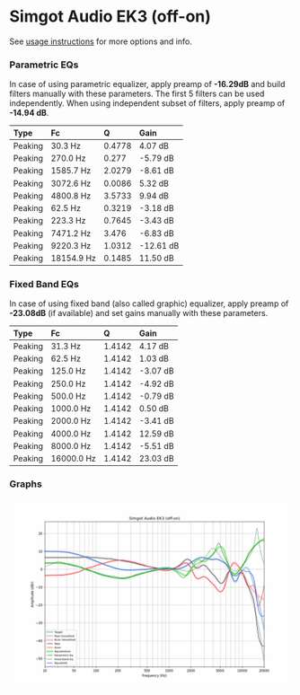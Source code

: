 # Simgot Audio EK3 (off-on)
See [usage instructions](https://github.com/jaakkopasanen/AutoEq#usage) for more options and info.

### Parametric EQs
In case of using parametric equalizer, apply preamp of **-16.29dB** and build filters manually
with these parameters. The first 5 filters can be used independently.
When using independent subset of filters, apply preamp of **-14.94 dB**.

| Type    | Fc         |      Q | Gain      |
|:--------|:-----------|:-------|:----------|
| Peaking | 30.3 Hz    | 0.4778 | 4.07 dB   |
| Peaking | 270.0 Hz   | 0.277  | -5.79 dB  |
| Peaking | 1585.7 Hz  | 2.0279 | -8.61 dB  |
| Peaking | 3072.6 Hz  | 0.0086 | 5.32 dB   |
| Peaking | 4800.8 Hz  | 3.5733 | 9.94 dB   |
| Peaking | 62.5 Hz    | 0.3219 | -3.18 dB  |
| Peaking | 223.3 Hz   | 0.7645 | -3.43 dB  |
| Peaking | 7471.2 Hz  | 3.476  | -6.83 dB  |
| Peaking | 9220.3 Hz  | 1.0312 | -12.61 dB |
| Peaking | 18154.9 Hz | 0.1485 | 11.50 dB  |

### Fixed Band EQs
In case of using fixed band (also called graphic) equalizer, apply preamp of **-23.08dB**
(if available) and set gains manually with these parameters.

| Type    | Fc         |      Q | Gain     |
|:--------|:-----------|:-------|:---------|
| Peaking | 31.3 Hz    | 1.4142 | 4.17 dB  |
| Peaking | 62.5 Hz    | 1.4142 | 1.03 dB  |
| Peaking | 125.0 Hz   | 1.4142 | -3.07 dB |
| Peaking | 250.0 Hz   | 1.4142 | -4.92 dB |
| Peaking | 500.0 Hz   | 1.4142 | -0.79 dB |
| Peaking | 1000.0 Hz  | 1.4142 | 0.50 dB  |
| Peaking | 2000.0 Hz  | 1.4142 | -3.41 dB |
| Peaking | 4000.0 Hz  | 1.4142 | 12.59 dB |
| Peaking | 8000.0 Hz  | 1.4142 | -5.51 dB |
| Peaking | 16000.0 Hz | 1.4142 | 23.03 dB |

### Graphs
![](./Simgot%20Audio%20EK3%20(off-on).png)